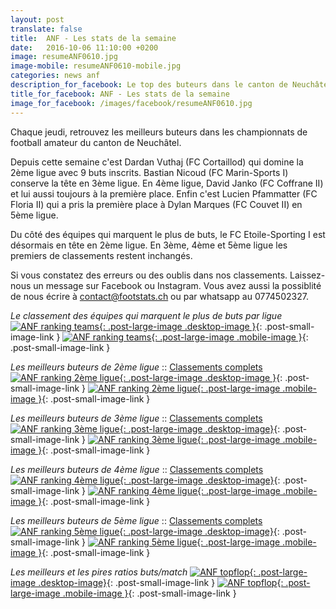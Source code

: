 ```yaml
---
layout: post
translate: false
title:  ANF - Les stats de la semaine
date:   2016-10-06 11:10:00 +0200
image: resumeANF0610.jpg
image-mobile: resumeANF0610-mobile.jpg
categories: news anf
description_for_facebook: Le top des buteurs dans le canton de Neuchâtel.
title_for_facebook: ANF - Les stats de la semaine
image_for_facebook: /images/facebook/resumeANF0610.jpg
---
```

Chaque jeudi, retrouvez les meilleurs buteurs dans les championnats de football amateur du canton de Neuchâtel.

Depuis cette semaine c'est Dardan Vuthaj (FC Cortaillod) qui domine la 2ème ligue avec 9 buts inscrits. Bastian Nicoud (FC Marin-Sports I) conserve la tête en 3ème ligue. En 4ème ligue, David Janko (FC Coffrane II) et lui aussi toujours à la première place. Enfin c'est Lucien Pfammatter (FC Floria II) qui a pris la première place à Dylan Marques (FC Couvet II) en 5ème ligue.

Du côté des équipes qui marquent le plus de buts, le FC Etoile-Sporting I est désormais en tête en 2ème ligue. En 3ème, 4ème et 5ème ligue les premiers de classements restent inchangés.

Si vous constatez des erreurs ou des oublis dans nos classements. Laissez-nous un message sur Facebook ou Instagram. Vous avez aussi la possiblité de nous écrire à contact@footstats.ch ou par whatsapp au 0774502327.

_Le classement des équipes qui marquent le plus de buts par ligue_
[![ANF ranking teams]({{site.url}}/images/posts/rankings/resumeANFA0610.jpg){: .post-large-image .desktop-image }]({{site.url}}/images/posts/rankings/resumeANFA0610.jpg){: .post-small-image-link }
[![ANF ranking teams]({{site.url}}/images/posts/rankings/resumeANFA0610-mobile.jpg){: .post-large-image .mobile-image }]({{site.url}}/images/posts/rankings/resumeANFA0610-mobile.jpg){: .post-small-image-link }

_Les meilleurs buteurs de 2ème ligue_ :: [Classements complets]({{site.url}}/anf/2eme-ligue)
[![ANF ranking 2ème ligue]({{site.url}}/images/posts/rankings/resumeANF20610.jpg){: .post-large-image .desktop-image }]({{site.url}}/images/posts/rankings/resumeANF20610.jpg){: .post-small-image-link }
[![ANF ranking 2ème ligue]({{site.url}}/images/posts/rankings/resumeANF20610-mobile.jpg){: .post-large-image .mobile-image }]({{site.url}}/images/posts/rankings/resumeANF20610-mobile.jpg){: .post-small-image-link }

_Les meilleurs buteurs de 3ème ligue_ :: [Classements complets]({{site.url}}/anf/3eme-ligue)
[![ANF ranking 3ème ligue]({{site.url}}/images/posts/rankings/resumeANF30610.jpg){: .post-large-image .desktop-image}]({{site.url}}/images/posts/rankings/resumeANF30610.jpg){: .post-small-image-link }
[![ANF ranking 3ème ligue]({{site.url}}/images/posts/rankings/resumeANF30610-mobile.jpg){: .post-large-image .mobile-image }]({{site.url}}/images/posts/rankings/resumeANF30610-mobile.jpg){: .post-small-image-link }

_Les meilleurs buteurs de 4ème ligue_ :: [Classements complets]({{site.url}}/anf/4eme-ligue)
[![ANF ranking 4ème ligue]({{site.url}}/images/posts/rankings/resumeANF40610.jpg){: .post-large-image .desktop-image}]({{site.url}}/images/posts/rankings/resumeANF40610.jpg){: .post-small-image-link }
[![ANF ranking 4ème ligue]({{site.url}}/images/posts/rankings/resumeANF40610-mobile.jpg){: .post-large-image .mobile-image }]({{site.url}}/images/posts/rankings/resumeANF40610-mobile.jpg){: .post-small-image-link }

_Les meilleurs buteurs de 5ème ligue_ :: [Classements complets]({{site.url}}/anf/5eme-ligue)
[![ANF ranking 5ème ligue]({{site.url}}/images/posts/rankings/resumeANF50610.jpg){: .post-large-image .desktop-image}]({{site.url}}/images/posts/rankings/resumeANF50610.jpg){: .post-small-image-link }
[![ANF ranking 5ème ligue]({{site.url}}/images/posts/rankings/resumeANF50610-mobile.jpg){: .post-large-image .mobile-image }]({{site.url}}/images/posts/rankings/resumeANF50610-mobile.jpg){: .post-small-image-link }

_Les meilleurs et les pires ratios buts/match_
[![ANF topflop]({{site.url}}/images/posts/topflop/ANF0610.jpg){: .post-large-image .desktop-image}]({{site.url}}/images/posts/topflop/ANF0610.jpg){: .post-small-image-link }
[![ANF topflop]({{site.url}}/images/posts/topflop/ANF0610.jpg){: .post-large-image .mobile-image }]({{site.url}}/images/posts/topflop/ANF0610.jpg){: .post-small-image-link }